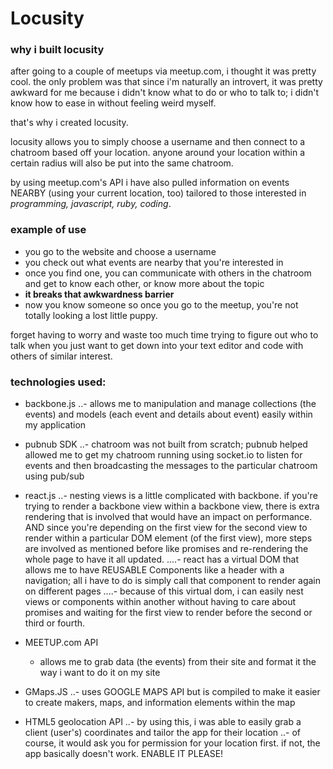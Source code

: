 # Locusity

### why i built locusity
after going to a couple of meetups via meetup.com, i thought it was pretty cool. the only problem was that since i'm naturally an introvert, it was 
pretty awkward for me because i didn't know what to do or who to talk to; i didn't know how to ease in without feeling weird myself.

that's why i created locusity.

locusity allows you to simply choose a username and then connect to a chatroom based off your location. anyone around your location within a certain radius will also be put into the same chatroom.

by using meetup.com's API i have also pulled information on events NEARBY (using your current location, too) tailored to those interested in *programming, javascript, ruby, coding*.

### example of use

- you go to the website and choose a username
- you check out what events are nearby that you're interested in
- once you find one, you can communicate with others in the chatroom and get to know each other, or know more about the topic
- **it breaks that awkwardness barrier**
- now you know someone so once you go to the meetup, you're not totally looking a lost little puppy.

forget having to worry and waste too much time trying to figure out who to talk when you just want to get down into your text editor and code with others of similar interest.


### technologies used:
- backbone.js
..- allows me to manipulation and manage collections (the events) and models (each event and details about event) easily within my application
- pubnub SDK
..- chatroom was not built from scratch; pubnub helped allowed me to get my chatroom running using socket.io to listen for events and then broadcasting the messages to the particular chatroom using pub/sub
- react.js
..- nesting views is a little complicated with backbone. if you're trying to render a backbone view within a backbone view, there is extra rendering that is involved that would have an impact on performance. AND since you're depending on the first view for the second view to render within a particular DOM element (of the first view), more steps are involved as mentioned before like promises and re-rendering the whole page to have it all updated.
....- react has a virtual DOM that allows me to have REUSABLE Components like a header with a navigation; all i have to do is simply call that component to render again on different pages
....- because of this virtual dom, i can easily nest views or components within another without having to care about promises and waiting for the first view to render before the second or third or fourth.
- MEETUP.com API
	- allows me to grab data (the events) from their site and format it the way i want to do it on my site

- GMaps.JS
..- uses GOOGLE MAPS API but is compiled to make it easier to create makers, maps, and information elements within the map
- HTML5 geolocation API
..- by using this, i was able to easily grab a client (user's) coordinates and tailor the app for their location
..- of course, it would ask you for permission for your location first. if not, the app basically doesn't work. ENABLE IT PLEASE!